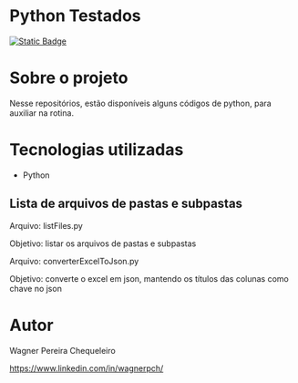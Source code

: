 # Python Testados

[![Static Badge](https://img.shields.io/badge/license-GNU-green)](https://github.com/wagnerchc/chess-system-java/blob/master/LICENSE)

# Sobre o projeto

Nesse repositórios, estão disponíveis alguns códigos de python, para auxiliar na rotina.

# Tecnologias utilizadas

- Python

## Lista de arquivos de pastas e subpastas
Arquivo: listFiles.py

Objetivo: listar os arquivos de pastas e subpastas

Arquivo: converterExcelToJson.py

Objetivo: converte o excel em json, mantendo os títulos das colunas como chave no json

# Autor

Wagner Pereira Chequeleiro

https://www.linkedin.com/in/wagnerpch/
